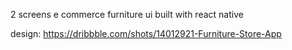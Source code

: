 2 screens e commerce furniture ui built with react native

design: https://dribbble.com/shots/14012921-Furniture-Store-App
